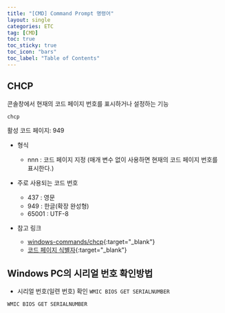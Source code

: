 ```yaml
---
title: "[CMD] Command Prompt 명령어"
layout: single
categories: ETC
tag: [CMD]
toc: true
toc_sticky: true
toc_icon: "bars"
toc_label: "Table of Contents"
---
```


## CHCP
콘솔창에서 현재의 코드 페이지 번호를 표시하거나 설정하는 기능
```
chcp
```
활성 코드 페이지: 949

- 형식
  - nnn : 코드 페이지 지정 (매개 변수 없이 사용하면 현재의 코드 페이지 번호를 표시한다.)

- 주로 사용되는 코드 번호
  - 437 : 영문
  - 949 : 한글(확장 완성형)
  - 65001 : UTF-8

- 참고 링크
  - [windows-commands/chcp](https://docs.microsoft.com/en-us/windows-server/administration/windows-commands/chcp){:target="_blank"}
  - [코드 페이지 식별자](https://docs.microsoft.com/ko-kr/windows/win32/intl/code-page-identifiers){:target="_blank"}


## Windows PC의 시리얼 번호 확인방법
- 시리얼 번호(일련 번호) 확인 `WMIC BIOS GET SERIALNUMBER`

```
WMIC BIOS GET SERIALNUMBER
```